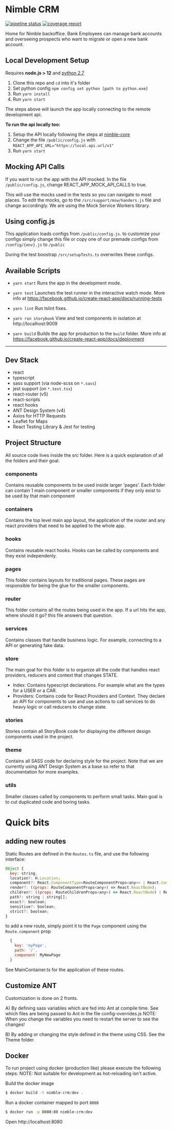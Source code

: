 # Nimble CRM

[![pipeline status](https://gitlab.com/wearesingular/clients/nimble/nimble-crm/badges/master/pipeline.svg)](https://gitlab.com/wearesingular/clients/nimble/nimble-crm/-/commits/master)
[![coverage report](https://gitlab.com/wearesingular/clients/nimble/nimble-crm/badges/master/coverage.svg)](https://gitlab.com/wearesingular/clients/nimble/nimble-crm/-/commits/master)

Home for Nimble backoffice.
Bank Employees can manage bank accounts and overseeing prospects who want to migrate or open a new bank account.

## Local Development Setup
Requires **node.js > 12** and [python 2.7](https://www.python.org/downloads/release/python-270/)
1. Clone this repo and `cd` into it's folder
2. Set python config `npm config set python [path to python.exe]`
3. Run `yarn install`
4. Run `yarn start`

The steps above will launch the app locally connecting to the remote development api.

**To run the api locally too:**
1. Setup the API locally following the steps at [nimble-core](https://github.com/nimblefi/nimble-core)
2. Change the file `/public/config.js` with `REACT_APP_API_URL="https://local.api.url/v1"`
3. Run `yarn start`

## Mocking API Calls

If you want to run the app with the API mocked. In the file `/public/config.js`, change REACT_APP_MOCK_API_CALLS to true.

This will use the mocks used in the tests so you can navigate to most places.
To edit the mocks, go to the `/src/support/msw/handers.js` file and change accordingly.
We are using the Mock Service Workers library.


## Using config.js
This application loads configs from `/public/config.js`. to customize your configs simply change this file or copy one of our premade configs from `/config/{env}.js` to `/public`

During the test boostrap `/src/setupTests.ts` overwrites these configs.

## Available Scripts

- `yarn start`
    Runs the app in the development mode.

- `yarn test`
    Launches the test runner in the interactive watch mode.
    More info at https://facebook.github.io/create-react-app/docs/running-tests

- `yarn lint`
    Run tslint fixes.

- `yarn run storybook`
    View and test components in isolation at http://localhost:9009

- `yarn build`
    Builds the app for production to the `build` folder.
    More info at https://facebook.github.io/create-react-app/docs/deployment

---

## Dev Stack

- react
- typescript
- sass support (via node-scss on `*.sass`)
- jest support (on `*.test.tsx`)
- react-router (v5)
- react-scripts
- react hooks
- ANT Design System (v4)
- Axios for HTTP Requests
- Leaflet for Maps
- React Testing Library & Jest for testing


## Project Structure

All source code lives inside the src folder. Here is a quick explanation of all the folders and their goal.

### components
Contains reusable components to be used inside larger 'pages'. Each folder can contain 1 main component or smaller components if they only exist to be used by that main component

### containers
Contains the top level main app layout, the application of the router and any react providers that need to be applied to the whole app.

### hooks
Contains reusable react hooks. Hooks can be called by components and they exist independenly.

### pages
This folder contains layouts for traditional pages. These pages are responsible for being the glue for the smaller components.

### router
This folder contains all the routes being used in the app. If a url hits the app, where should it go? this file answers that question.

### services
Contains classes that handle business logic. For example, connecting to a API or generating fake data.

### store
The main goal for this folder is to organize all the code that handles react providers, reducers and context that changes STATE.
- Index: Contains typescript declarations. For example what are the types for a USER or a CAR.
- Providers: Contains code for React Providers and Context. They declare an API for components to use and use actions to call services to do heavy logic or call reducers to change state.

### stories
Stories contain all StoryBook code for displaying the different design components used in the project.

### theme
Contains all SASS code for declaring style for the project. Note that we are currently using ANT Design System as a base so refer to that documentation for more examples.

### utils
Smaller classes called by components to perform small tasks. Main goal is to cut duplicated code and boring tasks.

# Quick bits

## adding new routes

Static Routes are defined in the `Routes.ts` file, and use the following interface:

```js
Object {
  key: string,
  location?: H.Location;
  component?: React.ComponentType<RouteComponentProps<any>> | React.ComponentType<any>;
  render?: ((props: RouteComponentProps<any>) => React.ReactNode);
  children?: ((props: RouteChildrenProps<any>) => React.ReactNode) | React.ReactNode;
  path?: string | string[];
  exact?: boolean;
  sensitive?: boolean;
  strict?: boolean;
}
```

to add a new route, simply point it to the `Page` component using the `Route.component` prop

```js
  {
    key: 'myPage',
    path: '/',
    component: MyNewPage
  }
```

See MainContainer.ts for the application of these routes.

## Customize ANT

Customization is done on 2 fronts.

A) By defining sass variables which are fed into Ant at compile time. See which files are being passed to Ant in the file config-overrides.js
NOTE: When you change the variables you need to restart the server to see the changes!

B) By adding or changing the style defined in the theme using CSS. See the Theme folder.

## Docker

To run project using docker (production like) please execute the following steps:
NOTE: Not suitable for development as hot-reloading isn't active.

Build the docker image
```bash
$ docker build -t nimble-crm:dev .
```

Run a docker container mapped to port `8080`
```bash
$ docker run -p 8080:80 nimble-crm:dev
```

Open http://localhost:8080
